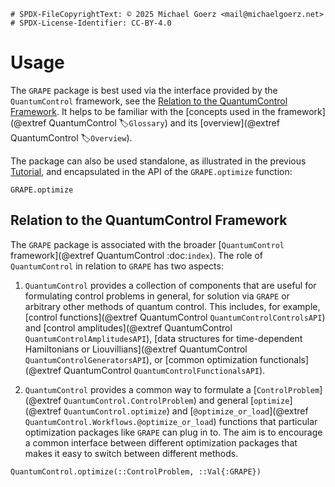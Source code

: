 ```@meta
# SPDX-FileCopyrightText: © 2025 Michael Goerz <mail@michaelgoerz.net>
# SPDX-License-Identifier: CC-BY-4.0
```

# Usage

The `GRAPE` package is best used via the interface provided by the `QuantumControl` framework, see the [Relation to the QuantumControl Framework](@ref). It helps to be familiar with the [concepts used in the framework](@extref QuantumControl :label:`Glossary`) and its [overview](@extref QuantumControl :label:`Overview`).

The package can also be used standalone, as illustrated in the previous [Tutorial](@ref), and encapsulated in the API of the `GRAPE.optimize` function:

```@docs; canonical=false
GRAPE.optimize
```

## Relation to the QuantumControl Framework

The `GRAPE` package is associated with the broader [`QuantumControl` framework](@extref QuantumControl :doc:`index`). The role of `QuantumControl` in relation to `GRAPE` has two aspects:

1. `QuantumControl` provides a collection of components that are useful for formulating control problems in general, for solution via `GRAPE` or arbitrary other methods of quantum control. This includes, for example, [control functions](@extref QuantumControl `QuantumControlControlsAPI`) and [control amplitudes](@extref QuantumControl `QuantumControlAmplitudesAPI`), [data structures for time-dependent Hamiltonians or Liouvillians](@extref QuantumControl `QuantumControlGeneratorsAPI`), or [common optimization functionals](@extref QuantumControl `QuantumControlFunctionalsAPI`).

2. `QuantumControl` provides a common way to formulate a [`ControlProblem`](@extref `QuantumControl.ControlProblem`) and general [`optimize`](@extref `QuantumControl.optimize`) and [`@optimize_or_load`](@extref `QuantumControl.Workflows.@optimize_or_load`) functions that particular optimization packages like `GRAPE` can plug in to. The aim is to encourage a common interface between different optimization packages that makes it easy to switch between different methods.

```@docs; canonical=false
QuantumControl.optimize(::ControlProblem, ::Val{:GRAPE})
```
